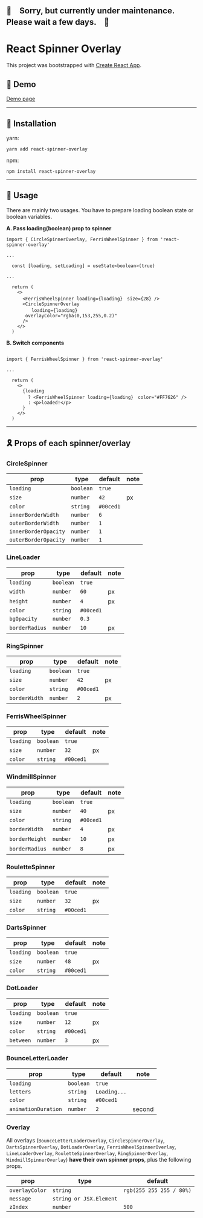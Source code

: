 ## 🏥　Sorry, but currently under maintenance. Please wait a few days.　🏥

# React Spinner Overlay

This project was bootstrapped with [Create React App](https://github.com/facebook/create-react-app).

## 🚀 Demo

[Demo page](https://arisaokasaka.github.io/react-spinner-overlay/)

------------------------------------

## 💫 Installation

yarn: 
```
yarn add react-spinner-overlay
```

npm: 
```
npm install react-spinner-overlay
```

------------------------------------

## 📌 Usage
There are mainly two usages. You have to prepare loading boolean state or boolean variables.

**A. Pass loading(boolean) prop to spinner**
```
import { CircleSpinnerOverlay, FerrisWheelSpinner } from 'react-spinner-overlay'

...

  const [loading, setLoading] = useState<boolean>(true)

...

  return (
    <>
      <FerrisWheelSpinner loading={loading}　size={28} />
      <CircleSpinnerOverlay
      　　loading={loading} 
       overlayColor="rgba(0,153,255,0.2)"
      />
    </>
  )

```

**B. Switch components**
```

import { FerrisWheelSpinner } from 'react-spinner-overlay'

...

  return (
    <>
      {loading
        ? <FerrisWheelSpinner loading={loading}　color="#FF7626" />
        : <p>loaded!</p>
      }
    </>
  )
```

------------------------------------

## 🎗 Props of each spinner/overlay

### CircleSpinner

| prop | type | default | note |
| --- | --- | --- | --- |
| `loading` | `boolean` | `true` | |
| `size` | `number` | `42` | px |
| `color` | `string` | `#00ced1` | |
| `innerBorderWidth` | `number` | `6` | |
| `outerBorderWidth` | `number` | `1` | |
| `innerBorderOpacity` | `number` | `1` | |
| `outerBorderOpacity` | `number` | `1` | |


### LineLoader

| prop | type | default | note |
| --- | --- | --- | --- |
| `loading` | `boolean` | `true` | |
| `width` | `number` | `60` | px |
| `height` | `number` | `4` | px |
| `color` | `string` | `#00ced1` | |
| `bgOpacity` | `number` | `0.3` | |
| `borderRadius` | `number` | `10` | px |


### RingSpinner

| prop | type | default | note |
| --- | --- | --- | --- |
| `loading` | `boolean` | `true` | |
| `size` | `number` | `42` | px |
| `color` | `string` | `#00ced1` |  |
| `borderWidth` | `number` | `2` | px |


### FerrisWheelSpinner

| prop | type | default | note |
| --- | --- | --- | --- |
| `loading` | `boolean` | `true` | |
| `size` | `number` | `32` | px |
| `color` | `string` | `#00ced1` |  |


### WindmillSpinner

| prop | type | default | note |
| --- | --- | --- | --- |
| `loading` | `boolean` | `true` | |
| `size` | `number` | `40` | px |
| `color` | `string` | `#00ced1` |  |
| `borderWidth` | `number` | `4` | px |
| `borderHeight` | `number` | `10` | px |
| `borderRadius` | `number` | `8` | px |


### RouletteSpinner

| prop | type | default | note |
| --- | --- | --- | --- |
| `loading` | `boolean` | `true` | |
| `size` | `number` | `32` | px |
| `color` | `string` | `#00ced1` |  |


### DartsSpinner

| prop | type | default | note |
| --- | --- | --- | --- |
| `loading` | `boolean` | `true` | |
| `size` | `number` | `48` | px |
| `color` | `string` | `#00ced1` |  |


### DotLoader

| prop | type | default | note |
| --- | --- | --- | --- |
| `loading` | `boolean` | `true` | |
| `size` | `number` | `12` | px |
| `color` | `string` | `#00ced1` |  |
| `between` | `number` | `3` | px |



### BounceLetterLoader

| prop | type | default | note |
| --- | --- | --- | --- |
| `loading` | `boolean` | `true` | |
| `letters` | `string` | `Loading...` | |
| `color` | `string` | `#00ced1` |  |
| `animationDuration` | `number` | `2` | second |


### Overlay
All overlays (`BounceLetterLoaderOverlay`, `CircleSpinnerOverlay`, `DartsSpinnerOverlay`, `DotLoaderOverlay`, `FerrisWheelSpinnerOverlay`, `LineLoaderOverlay`, `RouletteSpinnerOverlay`, `RingSpinnerOverlay`, `WindmillSpinnerOverlay`) **have their own spinner props**, plus the following props.


| prop | type | default |
| --- | --- | --- |
| `overlayColor` | `string` | `rgb(255 255 255 / 80%)` |
| `message` | `string or JSX.Element` | |
| `zIndex` | `number` | `500` |

